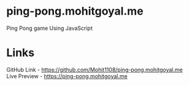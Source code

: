 # ping-pong.mohitgoyal.me
Ping Pong game Using JavaScript
# Links
GitHub Link - https://github.com/Mohit1108/ping-pong.mohitgoyal.me <br>
Live Preview - https://ping-pong.mohitgoyal.me
